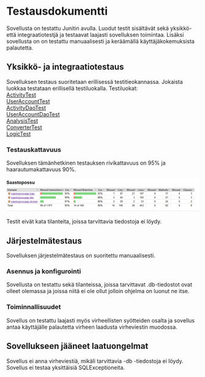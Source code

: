 # Testausdokumentti

Sovellusta on testattu Junitin avulla. Luodut testit sisältävät sekä yksikkö- että integraatiotestjä ja testaavat laajasti sovelluksen toimintaa. Lisäksi sovellusta on on testattu manuaalisesti ja keräämällä käyttäjäkokemuksista palautetta.

## Yksikkö- ja integraatiotestaus

Sovelluksen testaus suoritetaan erillisessä testitieokannassa. Jokaista luokkaa testataan erillisellä testiluokalla. Testiluokat:   
[ActivityTest](https://github.com/skuuu/ot-harjoitustyo/blob/master/harjoitustyo/src/test/java/domainTests/ActivityTest.java)  
[UserAccountTest](https://github.com/skuuu/ot-harjoitustyo/blob/master/harjoitustyo/src/test/java/domainTests/UserAccountTest.java)  
[ActivityDaoTest](https://github.com/skuuu/ot-harjoitustyo/blob/master/harjoitustyo/src/test/java/daoTests/ActivityDaoTest.java)  
[UserAccountDaoTest](https://github.com/skuuu/ot-harjoitustyo/blob/master/harjoitustyo/src/test/java/daoTests/UserAccountDaoTest.java)  
[AnalysisTest](https://github.com/skuuu/ot-harjoitustyo/blob/master/harjoitustyo/src/test/java/logicTests/AnalysisTest.java)  
[ConverterTest](https://github.com/skuuu/ot-harjoitustyo/blob/master/harjoitustyo/src/test/java/logicTests/ConverterTest.java)  
[LogicTest](https://github.com/skuuu/ot-harjoitustyo/blob/master/harjoitustyo/src/test/java/logicTests/LogicTest.java)  


### Testauskattavuus

Sovelluksen tämänhetkinen testauksen rivikattavuus on 95% ja haarautumakattavuus 90%. 

<img src="https://github.com/skuuu/ot-harjoitustyo/blob/master/harjoitustyo/Images/jacocotest.png" width="800">

Testit eivät kata tilanteita, joissa tarvittavia tiedostoja ei löydy.

## Järjestelmätestaus

Sovelluksen järjestelmätestaus on suoritettu manuaalisesti.

### Asennus ja konfigurointi  

Sovellusta on testattu sekä tilanteissa, joissa tarvittavat .db-tiedostot ovat olleet olemassa ja joissa niitä ei ole ollut jolloin ohjelma on luonut ne itse.

### Toiminnallisuudet  

Sovellus on testattu laajasti myös virheellisten syötteiden osalta ja sovellus antaa käyttäjälle palautetta virheen laadusta virheviestin muodossa. 


## Sovellukseen jääneet laatuongelmat

Sovellus ei anna virheviestiä, mikäli tarvittavia -db -tiedostoja ei löydy. 
Sovellus ei testaa yksittäisiä SQLExceptioneita.

